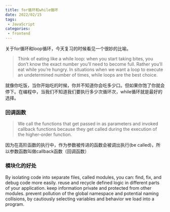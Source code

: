 ```yaml
---
title: for循环和while循环
date: 2022/02/15
tags:
 - JavaScript
categories:
 - frontend
---
```


关于for循环和loop循环，今天复习的时候看见一个很妙的比喻。

> Think of eating like a while loop: when you start taking bites, you don’t know the exact number you’ll need to become full. Rather you’ll eat while you’re hungry. In situations when we want a loop to execute an undetermined number of times, while loops are the best choice.

就像你吃饭，当你开始吃的时候，你并不知道你会吃多少口。但如果你饱了你就会停下。在编程中，当我们不知道我们要执行多少次循环次，while循环就是最好的选择。

### 回调函数
> We call the functions that get passed in as parameters and invoked callback functions because they get called during the execution of the higher-order function.

因为在高阶函数的执行中，作为参数被传进的函数会被调出执行(be called)，所以参数函数叫做callback函数（回调函数）

### 模块化的好处
By isolating code into separate files, called modules, you can:
find, fix, and debug code more easily.
reuse and recycle defined logic in different parts of your application.
keep information private and protected from other modules.
prevent pollution of the global namespace and potential naming collisions, by cautiously selecting variables and behavior we load into a program.

